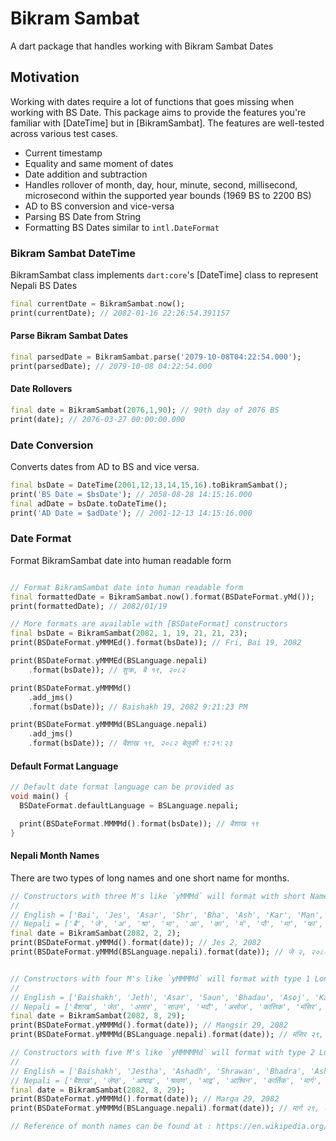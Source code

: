 # Bikram Sambat

A dart package that handles working with Bikram Sambat Dates

## Motivation
Working with dates require a lot of functions that goes missing when working with BS Date. This package aims to provide the features you're familiar with [DateTime] but in [BikramSambat]. The features are well-tested across various test cases.

- Current timestamp
- Equality and same moment of dates
- Date addition and subtraction
- Handles rollover of month, day, hour, minute, second, millisecond, microsecond within the supported year bounds (1969 BS to 2200 BS)
- AD to BS conversion and vice-versa
- Parsing BS Date from String
- Formatting BS Dates similar to `intl.DateFormat`

### Bikram Sambat DateTime
BikramSambat class implements `dart:core`'s [DateTime] class to represent Nepali BS Dates
```dart
final currentDate = BikramSambat.now();
print(currentDate); // 2082-01-16 22:26:54.391157
```

#### Parse Bikram Sambat Dates
```dart
final parsedDate = BikramSambat.parse('2079-10-08T04:22:54.000');
print(parsedDate); // 2079-10-08 04:22:54.000
```

#### Date Rollovers
```dart
final date = BikramSambat(2076,1,90); // 90th day of 2076 BS
print(date); // 2076-03-27 00:00:00.000
```

### Date Conversion
Converts dates from AD to BS and vice versa.

```dart
final bsDate = DateTime(2001,12,13,14,15,16).toBikramSambat();
print('BS Date = $bsDate'); // 2058-08-28 14:15:16.000
final adDate = bsDate.toDateTime();
print('AD Date = $adDate'); // 2001-12-13 14:15:16.000
```

### Date Format
Format BikramSambat date into human readable form

```dart

// Format BikramSambat date into human readable form
final formattedDate = BikramSambat.now().format(BSDateFormat.yMd());
print(formattedDate); // 2082/01/19

// More formats are available with [BSDateFormat] constructors
final bsDate = BikramSambat(2082, 1, 19, 21, 21, 23);
print(BSDateFormat.yMMMEd().format(bsDate)); // Fri, Bai 19, 2082

print(BSDateFormat.yMMMEd(BSLanguage.nepali)
    .format(bsDate)); // शुक्र, बै १९, २०८२

print(BSDateFormat.yMMMMd()
    .add_jms()
    .format(bsDate)); // Baishakh 19, 2082 9:21:23 PM

print(BSDateFormat.yMMMMd(BSLanguage.nepali)
    .add_jms()
    .format(bsDate)); // बैशाख १९, २०८२ बेलुकी ९:२१:२३
```
#### Default Format Language

```dart
// Default date format language can be provided as
void main() {
  BSDateFormat.defaultLanguage = BSLanguage.nepali;

  print(BSDateFormat.MMMMd().format(bsDate)); // बैशाख १९
}
```

#### Nepali Month Names
There are two types of long names and one short name for months.

```dart
// Constructors with three M's like `yMMMd` will format with short Names
//
// English = ['Bai', 'Jes', 'Asar', 'Shr', 'Bha', 'Ash', 'Kar', 'Man', 'Pou', 'Mag', 'Fal', 'Cha']
// Nepali = ['बै', 'जे', 'अ', 'श्रा', 'भा', 'आ', 'का', 'मं', 'पौ', 'मा', 'फा', 'चै']
final date = BikramSambat(2082, 2, 2);
print(BSDateFormat.yMMMd().format(date)); // Jes 2, 2082
print(BSDateFormat.yMMMd(BSLanguage.nepali).format(date)); // जे २, २०८२


// Constructors with four M's like `yMMMMd` will format with type 1 Long Names
//
// English = ['Baishakh', 'Jeth', 'Asar', 'Saun', 'Bhadau', 'Asoj', 'Kartik', 'Mangsir', 'Pus', 'Magh', 'Fagun', 'Chait']
// Nepali = ['बैशाख', 'जेठ', 'असार', 'साउन', 'भदौ', 'असोज', 'कात्तिक', 'मंसिर', 'पुस', 'माघ', 'फागुन', 'चैत']
final date = BikramSambat(2082, 8, 29);
print(BSDateFormat.yMMMMd().format(date)); // Mangsir 29, 2082
print(BSDateFormat.yMMMMd(BSLanguage.nepali).format(date)); // मंसिर २९, २०८२

// Constructors with five M's like `yMMMMMd` will format with type 2 Long Names
//
// English = ['Baishakh', 'Jestha', 'Ashadh', 'Shrawan', 'Bhadra', 'Ashwin', 'Kartik', 'Marga', 'Poush', 'Magh', 'Falgun', 'Chaitra']
// Nepali = ['बैशाख', 'जेष्ठ', 'आषाढ', 'श्रावण', 'भाद्र', 'आश्विन', 'कार्तिक', 'मार्ग', 'पौष', 'माघ', 'फाल्गुण', 'चैत्र']
final date = BikramSambat(2082, 8, 29);
print(BSDateFormat.yMMMMd().format(date)); // Marga 29, 2082
print(BSDateFormat.yMMMMd(BSLanguage.nepali).format(date)); // मार्ग २९, २०८२

// Reference of month names can be found at : https://en.wikipedia.org/wiki/Jestha_(Nepali_calendar)
```
